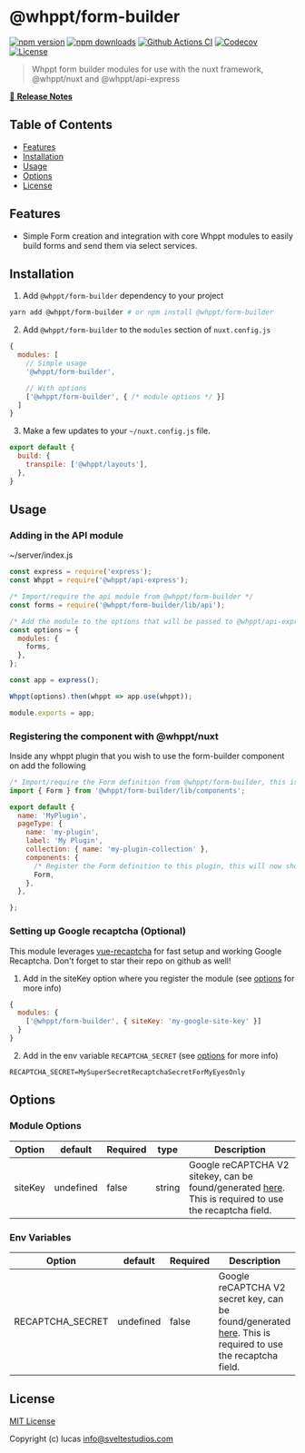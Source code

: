 # @whppt/form-builder

[![npm version][npm-version-src]][npm-version-href]
[![npm downloads][npm-downloads-src]][npm-downloads-href]
[![Github Actions CI][github-actions-ci-src]][github-actions-ci-href]
[![Codecov][codecov-src]][codecov-href]
[![License][license-src]][license-href]

> Whppt form builder modules for use with the nuxt framework, @whppt/nuxt and @whppt/api-express

[📖 **Release Notes**](./CHANGELOG.md)

## Table of Contents

- [Features](#features)
- [Installation](#installation)
- [Usage](#usage)
- [Options](#options)
- [License](#license)

## Features
- Simple Form creation and integration with core Whppt modules to easily build forms and send them via select services.

## Installation
1. Add `@whppt/form-builder` dependency to your project

```bash
yarn add @whppt/form-builder # or npm install @whppt/form-builder
```

2. Add `@whppt/form-builder` to the `modules` section of `nuxt.config.js`

```js
{
  modules: [
    // Simple usage
    '@whppt/form-builder',

    // With options
    ['@whppt/form-builder', { /* module options */ }]
  ]
}
```

3. Make a few updates to your `~/nuxt.config.js` file.
```js
export default {
  build: {
    transpile: ['@whppt/layouts'],
  },
}
```

## Usage

### Adding in the API module
~/server/index.js
```js
const express = require('express');
const Whppt = require('@whppt/api-express');

/* Import/require the api module from @whppt/form-builder */
const forms = require('@whppt/form-builder/lib/api');

/* Add the module to the options that will be passed to @whppt/api-express */
const options = {
  modules: {
    forms,
  },
};

const app = express();

Whppt(options).then(whppt => app.use(whppt));

module.exports = app;
```

### Registering the component with @whppt/nuxt
Inside any whppt plugin that you wish to use the form-builder component on add the following
```js
/* Import/require the Form definition from @whppt/form-builder, this is a whppt component */
import { Form } from '@whppt/form-builder/lib/components';

export default {
  name: 'MyPlugin',
  pageType: {
    name: 'my-plugin',
    label: 'My Plugin',
    collection: { name: 'my-plugin-collection' },
    components: {
      /* Register the Form definition to this plugin, this will now show up as a usable component on the template */
      Form,
    },
  },

};

```


### Setting up Google recaptcha (Optional)
This module leverages [vue-recaptcha](https://github.com/DanSnow/vue-recaptcha) for fast setup and working Google Recaptcha. Don't forget to star their repo on github as well!

1. Add in the siteKey option where you register the module (see [options](#options) for more info)
```js
{
  modules: {
    ['@whppt/form-builder', { siteKey: 'my-google-site-key' }]
  }
}
```

2. Add in the env variable `RECAPTCHA_SECRET` (see [options](#options) for more info)
```dotenv
RECAPTCHA_SECRET=MySuperSecretRecaptchaSecretForMyEyesOnly
```

## Options

### Module Options

| Option   | default   | Required | type   | Description |
| ---------|-----------|----------|--------|-------------|
| siteKey  | undefined | false    | string | Google reCAPTCHA V2 sitekey, can be found/generated [here](https://developers.google.com/recaptcha). This is required to use the recaptcha field. | 

### Env Variables
| Option           | default   | Required | Description |
| -----------------|-----------|----------|-------------|
| RECAPTCHA_SECRET | undefined | false    | Google reCAPTCHA V2 secret key, can be found/generated [here](https://developers.google.com/recaptcha). This is required to use the recaptcha field. | 


## License

[MIT License](./LICENSE)

Copyright (c) lucas <info@sveltestudios.com>

<!-- Badges -->
[npm-version-src]: https://img.shields.io/npm/v/@whppt/form-builder/latest.svg
[npm-version-href]: https://npmjs.com/package/@whppt/form-builder

[npm-downloads-src]: https://img.shields.io/npm/dt/@whppt/form-builder.svg
[npm-downloads-href]: https://npmjs.com/package/@whppt/form-builder

[github-actions-ci-src]: https://github.com//workflows/ci/badge.svg
[github-actions-ci-href]: https://github.com//actions?query=workflow%3Aci

[codecov-src]: https://img.shields.io/codecov/c/github/.svg
[codecov-href]: https://codecov.io/gh/

[license-src]: https://img.shields.io/npm/l/@whppt/form-builder.svg
[license-href]: https://npmjs.com/package/@whppt/form-builder
